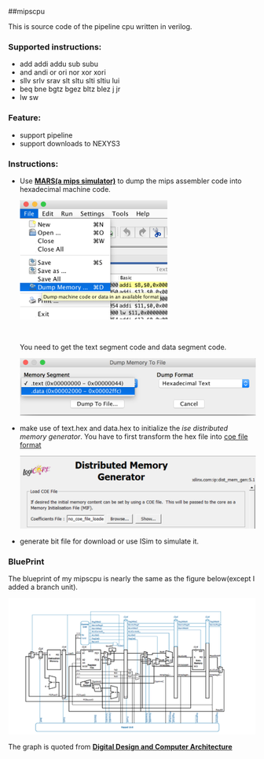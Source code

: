 

##mipscpu

This is source code of the pipeline cpu written in verilog.

### Supported instructions:

* add addi addu sub subu
* and andi or ori nor xor xori
* sllv srlv srav slt sltu slti sltiu lui
* beq bne bgtz bgez bltz blez j jr
* lw sw


### Feature:

* support pipeline
* support downloads to NEXYS3

### Instructions:

* Use [**MARS(a mips simulator)**](http://courses.missouristate.edu/KenVollmar/mars/) to dump the mips assembler code into hexadecimal machine code. 

  <img src="figs/fig0.png" width="300">

  ​

  You need to get the text segment code and data segment code.

  <img src="figs/fig1.png" width="600">

* make use of text.hex and data.hex to initialize the *ise distributed memory generator*. You have to first transform the hex file into [coe file format](https://www.xilinx.com/itp/xilinx10/isehelp/cgn_r_coe_file_syntax.htm)

  <img src="figs/fig2.png" width="600">

* generate bit file for download or use ISim to simulate it.

### BluePrint

The blueprint of my mipscpu is nearly the same as the figure below(except I added a branch unit).

<img src="figs/blueprint.png">

The graph is quoted from [**Digital Design and Computer Architecture**](https://www.elsevier.com/books/digital-design-and-computer-architecture/harris/978-0-12-394424-5)




